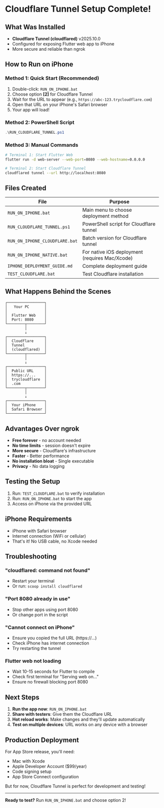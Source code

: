 # Cloudflare Tunnel Setup Complete!

## What Was Installed
- **Cloudflare Tunnel (cloudflared)** v2025.10.0
- Configured for exposing Flutter web app to iPhone
- More secure and reliable than ngrok

## How to Run on iPhone

### Method 1: Quick Start (Recommended)
1. Double-click: `RUN_ON_IPHONE.bat`
2. Choose option **[2]** for Cloudflare Tunnel
3. Wait for the URL to appear (e.g., `https://abc-123.trycloudflare.com`)
4. Open that URL on your iPhone's Safari browser
5. Your app will load!

### Method 2: PowerShell Script
```powershell
.\RUN_CLOUDFLARE_TUNNEL.ps1
```

### Method 3: Manual Commands
```bash
# Terminal 1: Start Flutter Web
flutter run -d web-server --web-port=8080 --web-hostname=0.0.0.0

# Terminal 2: Start Cloudflare Tunnel
cloudflared tunnel --url http://localhost:8080
```

## Files Created
| File | Purpose |
|------|---------|
| `RUN_ON_IPHONE.bat` | Main menu to choose deployment method |
| `RUN_CLOUDFLARE_TUNNEL.ps1` | PowerShell script for Cloudflare tunnel |
| `RUN_ON_IPHONE_CLOUDFLARE.bat` | Batch version for Cloudflare tunnel |
| `RUN_ON_IPHONE_NATIVE.bat` | For native iOS deployment (requires Mac/Xcode) |
| `IPHONE_DEPLOYMENT_GUIDE.md` | Complete deployment guide |
| `TEST_CLOUDFLARE.bat` | Test Cloudflare installation |

## What Happens Behind the Scenes

```
┌─────────────────┐
│   Your PC       │
│                 │
│  Flutter Web    │
│  Port: 8080     │
└────────┬────────┘
         │
         ↓
┌─────────────────┐
│  Cloudflare     │
│  Tunnel         │
│  (cloudflared)  │
└────────┬────────┘
         │
         ↓
┌─────────────────┐
│  Public URL     │
│  https://...    │
│  trycloudflare  │
│  .com           │
└────────┬────────┘
         │
         ↓
┌─────────────────┐
│  Your iPhone    │
│  Safari Browser │
└─────────────────┘
```

## Advantages Over ngrok
- **Free forever** - no account needed
- **No time limits** - session doesn't expire
- **More secure** - Cloudflare's infrastructure
- **Faster** - Better performance
- **No installation bloat** - Single executable
- **Privacy** - No data logging

## Testing the Setup

1. Run: `TEST_CLOUDFLARE.bat` to verify installation
2. Run: `RUN_ON_IPHONE.bat` to start the app
3. Access on iPhone via the provided URL

## iPhone Requirements
- iPhone with Safari browser
- Internet connection (WiFi or cellular)
- That's it! No USB cable, no Xcode needed

## Troubleshooting

### "cloudflared: command not found"
- Restart your terminal
- Or run: `scoop install cloudflared`

### "Port 8080 already in use"
- Stop other apps using port 8080
- Or change port in the script

### "Cannot connect on iPhone"
- Ensure you copied the full URL (https://...)
- Check iPhone has internet connection
- Try restarting the tunnel

### Flutter web not loading
- Wait 10-15 seconds for Flutter to compile
- Check first terminal for "Serving web on..."
- Ensure no firewall blocking port 8080

## Next Steps

1. **Run the app now**: `RUN_ON_IPHONE.bat`
2. **Share with testers**: Give them the Cloudflare URL
3. **Hot reload works**: Make changes and they'll update automatically
4. **Test on multiple devices**: URL works on any device with a browser

## Production Deployment

For App Store release, you'll need:
- Mac with Xcode
- Apple Developer Account ($99/year)
- Code signing setup
- App Store Connect configuration

But for now, Cloudflare Tunnel is perfect for development and testing!

---

**Ready to test?** Run `RUN_ON_IPHONE.bat` and choose option 2!
